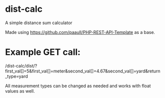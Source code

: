 # dist-calc
A simple distance sum calculator

Made using https://github.com/paaull/PHP-REST-API-Template as a base.

# Example GET call:

/dist-calc/dist/?first_val[]=5&first_val[]=meter&second_val[]=4.67&second_val[]=yard&return_type=yard

All measurement types can be changed as needed and works with float values as well.
